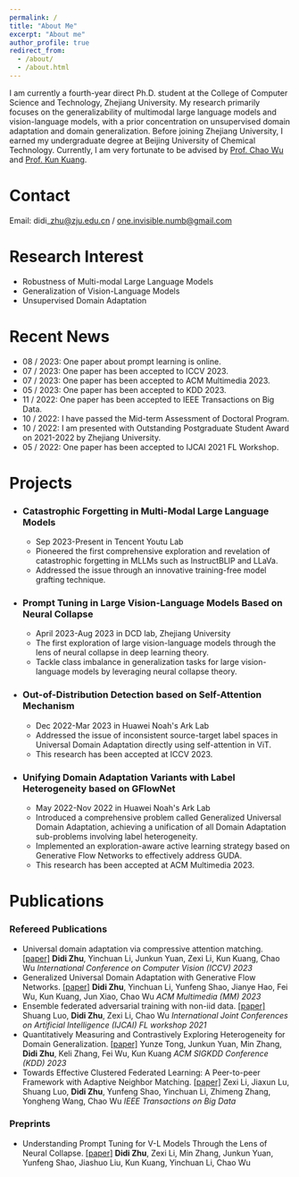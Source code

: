 ```yaml
---
permalink: /
title: "About Me"
excerpt: "About me"
author_profile: true
redirect_from: 
  - /about/
  - /about.html
---
```


I am currently a fourth-year direct Ph.D. student at the College of Computer Science and Technology, Zhejiang University. My research primarily focuses on the generalizability of multimodal large language models and vision-language models, with a prior concentration on unsupervised domain adaptation and domain generalization. Before joining Zhejiang University, I earned my undergraduate degree at Beijing University of Chemical Technology. Currently, I am very fortunate to be advised by [Prof. Chao Wu](https://wuchaozju.github.io/) and [Prof. Kun Kuang](https://kunkuang.github.io/).


Contact
======
Email: didi\_zhu@zju.edu.cn / one.invisible.numb@gmail.com

Research Interest
======

- Robustness of Multi-modal Large Language Models
- Generalization of Vision-Language Models
- Unsupervised Domain Adaptation

Recent News
======

- 08 / 2023: One paper about prompt learning is online.
- 07 / 2023: One paper has been accepted to ICCV 2023.
- 07 / 2023: One paper has been accepted to ACM Multimedia 2023.
- 05 / 2023: One paper has been accepted to KDD 2023.
- 11 / 2022: One paper has been accepted to IEEE Transactions on Big Data.
- 10 / 2022: I have passed the Mid-term Assessment of Doctoral Program.
- 10 / 2022: I am presented with Outstanding Postgraduate Student Award on 2021-2022 by Zhejiang University.
- 05 / 2022: One paper has been accepted to IJCAI 2021 FL Workshop.


Projects
======

* ### Catastrophic Forgetting in Multi-Modal Large Language Models
    * Sep 2023-Present in Tencent Youtu Lab
    * Pioneered the first comprehensive exploration and revelation of catastrophic forgetting in MLLMs such as InstructBLIP and LLaVa. 
    * Addressed the issue through an innovative training-free model grafting technique.

* ### Prompt Tuning in Large Vision-Language Models Based on Neural Collapse
    * April 2023-Aug 2023 in DCD lab, Zhejiang University
    * The first exploration of large vision-language models through the lens of neural collapse in deep learning theory.
    * Tackle class imbalance in generalization tasks for large vision-language models by leveraging neural collapse theory.

* ### Out-of-Distribution Detection based on Self-Attention Mechanism
    * Dec 2022-Mar 2023 in Huawei Noah's Ark Lab
    * Addressed the issue of inconsistent source-target label spaces in Universal Domain Adaptation directly using self-attention in ViT.
    * This research has been accepted at ICCV 2023.

* ### Unifying Domain Adaptation Variants with Label Heterogeneity based on GFlowNet
    * May 2022-Nov 2022 in Huawei Noah's Ark Lab
    * Introduced a comprehensive problem called Generalized Universal Domain Adaptation, achieving a unification of all Domain Adaptation sub-problems involving label heterogeneity.
    * Implemented an exploration-aware active learning strategy based on Generative Flow Networks to effectively address GUDA.
    * This research has been accepted at ACM Multimedia 2023.



Publications
======

### Refereed Publications

- Universal domain adaptation via compressive attention matching. [[paper]](https://openaccess.thecvf.com/content/ICCV2023/papers/Zhu_Universal_Domain_Adaptation_via_Compressive_Attention_Matching_ICCV_2023_paper.pdf)
**Didi Zhu**, Yinchuan Li, Junkun Yuan, Zexi Li, Kun Kuang, Chao Wu
*International Conference on Computer Vision (ICCV) 2023*
- Generalized Universal Domain Adaptation with Generative Flow Networks. [[paper]](https://arxiv.org/abs/2305.04466)
**Didi Zhu**, Yinchuan Li, Yunfeng Shao, Jianye Hao, Fei Wu, Kun Kuang, Jun Xiao, Chao Wu
*ACM Multimedia (MM) 2023*
- Ensemble federated adversarial training with non-iid data. [[paper]](https://arxiv.org/abs/2110.14814)
Shuang Luo, **Didi Zhu**, Zexi Li, Chao Wu
*International Joint Conferences on Artificial Intelligence (IJCAI) FL workshop 2021*
- Quantitatively Measuring and Contrastively Exploring Heterogeneity for Domain Generalization. [[paper]](https://arxiv.org/abs/2305.15889)
Yunze Tong, Junkun Yuan, Min Zhang, **Didi Zhu**, Keli Zhang, Fei Wu, Kun Kuang
*ACM SIGKDD Conference (KDD) 2023*
- Towards Effective Clustered Federated Learning: A Peer-to-peer Framework with Adaptive Neighbor Matching. [[paper]](https://ieeexplore.ieee.org/abstract/document/9954190)
Zexi Li, Jiaxun Lu, Shuang Luo, **Didi Zhu**, Yunfeng Shao, Yinchuan Li, Zhimeng Zhang, Yongheng Wang, Chao Wu
*IEEE Transactions on Big Data*

### Preprints

- Understanding Prompt Tuning for V-L Models Through the Lens of Neural Collapse. [[paper]](https://arxiv.org/abs/2306.15955)
**Didi Zhu**, Zexi Li, Min Zhang, Junkun Yuan, Yunfeng Shao, Jiashuo Liu, Kun Kuang, Yinchuan Li, Chao Wu



